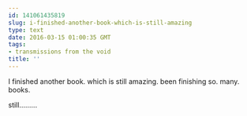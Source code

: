 ```yaml
---
id: 141061435819
slug: i-finished-another-book-which-is-still-amazing
type: text
date: 2016-03-15 01:00:35 GMT
tags:
- transmissions from the void
title: ''
---
```

I finished another book. which is still amazing. been finishing so. many. books. 

still.........